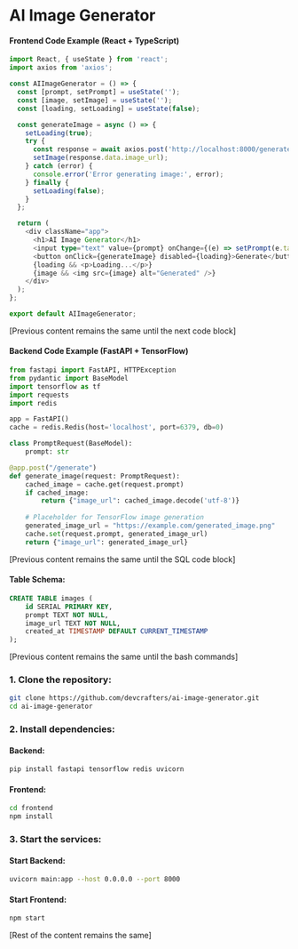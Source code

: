 # AI Image Generator


#### Frontend Code Example (React + TypeScript)

```typescript
import React, { useState } from 'react';
import axios from 'axios';

const AIImageGenerator = () => {
  const [prompt, setPrompt] = useState('');
  const [image, setImage] = useState('');
  const [loading, setLoading] = useState(false);

  const generateImage = async () => {
    setLoading(true);
    try {
      const response = await axios.post('http://localhost:8000/generate', { prompt });
      setImage(response.data.image_url);
    } catch (error) {
      console.error('Error generating image:', error);
    } finally {
      setLoading(false);
    }
  };

  return (
    <div className="app">
      <h1>AI Image Generator</h1>
      <input type="text" value={prompt} onChange={(e) => setPrompt(e.target.value)} placeholder="Enter prompt..." />
      <button onClick={generateImage} disabled={loading}>Generate</button>
      {loading && <p>Loading...</p>}
      {image && <img src={image} alt="Generated" />}
    </div>
  );
};

export default AIImageGenerator;
```

[Previous content remains the same until the next code block]

#### Backend Code Example (FastAPI + TensorFlow)
```python
from fastapi import FastAPI, HTTPException
from pydantic import BaseModel
import tensorflow as tf
import requests
import redis

app = FastAPI()
cache = redis.Redis(host='localhost', port=6379, db=0)

class PromptRequest(BaseModel):
    prompt: str

@app.post("/generate")
def generate_image(request: PromptRequest):
    cached_image = cache.get(request.prompt)
    if cached_image:
        return {"image_url": cached_image.decode('utf-8')}
    
    # Placeholder for TensorFlow image generation
    generated_image_url = "https://example.com/generated_image.png"
    cache.set(request.prompt, generated_image_url)
    return {"image_url": generated_image_url}
```

[Previous content remains the same until the SQL code block]

#### Table Schema:
```sql
CREATE TABLE images (
    id SERIAL PRIMARY KEY,
    prompt TEXT NOT NULL,
    image_url TEXT NOT NULL,
    created_at TIMESTAMP DEFAULT CURRENT_TIMESTAMP
);
```

[Previous content remains the same until the bash commands]

### **1. Clone the repository:**
```bash
git clone https://github.com/devcrafters/ai-image-generator.git
cd ai-image-generator
```

### **2. Install dependencies:**
#### **Backend:**
```bash
pip install fastapi tensorflow redis uvicorn
```
#### **Frontend:**
```bash
cd frontend
npm install
```

### **3. Start the services:**
#### **Start Backend:**
```bash
uvicorn main:app --host 0.0.0.0 --port 8000
```
#### **Start Frontend:**
```bash
npm start
```

[Rest of the content remains the same]